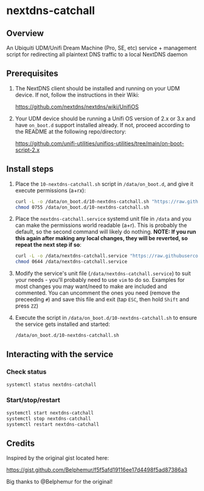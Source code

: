 # nextdns-catchall

## Overview

An Ubiquiti UDM/Unifi Dream Machine (Pro, SE, etc) service + management script for redirecting all plaintext DNS traffic to a local NextDNS daemon

## Prerequisites

1. The NextDNS client should be installed and running on your UDM device. If not, follow the instructions in their Wiki:

   https://github.com/nextdns/nextdns/wiki/UnifiOS

2. Your UDM device should be running a Unifi OS version of 2.x or 3.x and have `on_boot.d` support installed already. If not, proceed according to the README at the following repo/directory:

   https://github.com/unifi-utilities/unifios-utilities/tree/main/on-boot-script-2.x

## Install steps

1. Place the `10-nextdns-catchall.sh` script in `/data/on_boot.d`, and give it execute permissions (a+rx):

   ``` bash
   curl -L -o /data/on_boot.d/10-nextdns-catchall.sh "https://raw.githubusercontent.com/vt0r/nextdns-catchall/main/10-nextdns-catchall.sh"
   chmod 0755 /data/on_boot.d/10-nextdns-catchall.sh
   ```

2. Place the `nextdns-catchall.service` systemd unit file in `/data` and you can make the permissions world readable (a+r). This is probably the default, so the second command will likely do nothing. **NOTE: If you run this again after making any local changes, they will be reverted, so repeat the next step if so**:

   ``` bash
   curl -L -o /data/nextdns-catchall.service "https://raw.githubusercontent.com/vt0r/nextdns-catchall/main/nextdns-catchall.service"
   chmod 0644 /data/nextdns-catchall.service
   ```

3. Modify the service's unit file (`/data/nextdns-catchall.service`) to suit your needs - you'll probably need to use `vim` to do so. Examples for most changes you may want/need to make are included and commented. You can uncomment the ones you need (remove the preceeding `#`) and save this file and exit (tap `ESC`, then hold `Shift` and press `ZZ`)

4. Execute the script in `/data/on_boot.d/10-nextdns-catchall.sh` to ensure the service gets installed and started:

   ``` bash
   /data/on_boot.d/10-nextdns-catchall.sh
   ```

## Interacting with the service

### Check status

``` bash
systemctl status nextdns-catchall
```

### Start/stop/restart

``` bash
systemctl start nextdns-catchall
systemctl stop nextdns-catchall
systemctl restart nextdns-catchall
```

## Credits

Inspired by the original gist located here:

https://gist.github.com/Belphemur/f5f5afd19116ee17d4498f5ad87386a3

Big thanks to @Belphemur for the original!
